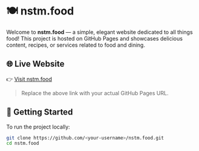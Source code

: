 # 🍽️ nstm.food

Welcome to **nstm.food** — a simple, elegant website dedicated to all things food! This project is hosted on GitHub Pages and showcases delicious content, recipes, or services related to food and dining.

## 🌐 Live Website

👉 [Visit nstm.food](nstm.food)

> Replace the above link with your actual GitHub Pages URL.

## 🚀 Getting Started

To run the project locally:

```bash
git clone https://github.com/<your-username>/nstm.food.git
cd nstm.food
